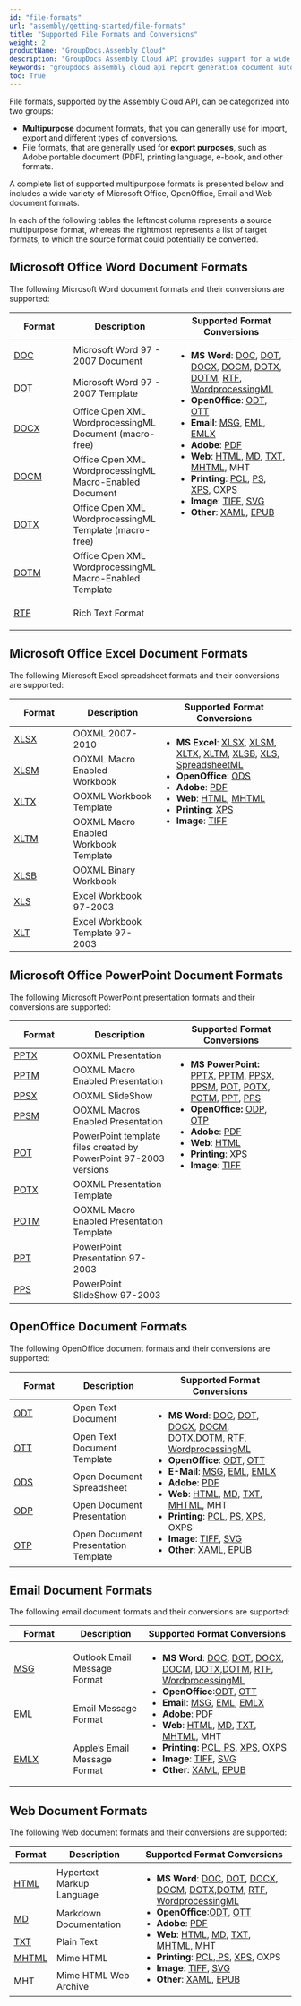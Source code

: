 ```yaml
---
id: "file-formats"
url: "assembly/getting-started/file-formats"
title: "Supported File Formats and Conversions"
weight: 2
productName: "GroupDocs.Assembly Cloud"
description: "GroupDocs Assembly Cloud API provides support for a wide variety of Microsoft Office, OpenOffice, Email and Web document formats."
keywords: "groupdocs assembly cloud api report generation document automation templates build generate dynamically microsoft office openoffice pdf document file format import export convert load save read write"
toc: True
---
```


File formats, supported by the Assembly Cloud API, can be categorized into two groups:

* **Multipurpose** document formats, that you can generally use for import, export and different types of conversions.
* File formats, that are generally used for **export purposes**, such as Adobe portable document (PDF), printing language, e-book, and other formats.

A complete list of supported multipurpose formats is presented below and includes a wide variety of Microsoft Office, OpenOffice, Email and Web document formats.

In each of the following tables the leftmost column represents a source multipurpose format, whereas the rightmost represents a list of target formats, to which the source format could potentially be converted.

## Microsoft Office Word Document Formats

The following Microsoft Word document formats and their conversions are supported:

<table><thead><tr><th style="width: 90px;">Format</th><th>Description</th><th>Supported Format Conversions</th></tr></thead><tbody><tr><tr><td><div><p><a href="https://docs.fileformat.com/word-processing/doc">DOC</a></p></div></td><td>Microsoft Word 97 - 2007 Document</td><td rowspan="7" valign="top"><div><ul><li><strong>MS Word</strong>: <a href="https://docs.fileformat.com/word-processing/doc">DOC</a>, <a href="https://docs.fileformat.com/word-processing/dot/">DOT</a>, <a href="https://docs.fileformat.com/word-processing/docx/">DOCX</a>, <a href="https://docs.fileformat.com/word-processing/docm/">DOCM</a>, <a href="https://docs.fileformat.com/word-processing/dotx/">DOTX</a>, <a href="https://docs.fileformat.com/word-processing/dotm/">DOTM</a>, <a href="https://docs.fileformat.com/word-processing/rtf/">RTF</a>, <a href="https://en.wikipedia.org/wiki/Microsoft_Office_XML_formats"> WordprocessingML</a></li><li><strong>OpenOffice</strong>: <a href="https://docs.fileformat.com/word-processing/odt/">ODT</a>, <a href="https://docs.fileformat.com/word-processing/ott/">OTT</a></li><li><strong>Email</strong>: <a href="https://docs.fileformat.com/email/msg/">MSG</a>, <a href="https://docs.fileformat.com/email/eml/">EML</a>, <a href="https://docs.fileformat.com/email/emlx/">EMLX</a></li><li><strong>Adobe</strong>: <a href="https://docs.fileformat.com/view/pdf/">PDF</a></li><li><strong>Web</strong>: <a href="https://docs.fileformat.com/web/html/">HTML</a>, <a href="https://docs.fileformat.com/word-processing/md/">MD</a>, <a href="https://docs.fileformat.com/word-processing/txt/">TXT</a>, <a href="https://docs.fileformat.com/web/mhtml/">MHTML</a>, MHT</li><li><strong>Printing</strong>: <a href="https://docs.fileformat.com/page-description-language/pcl/">PCL</a>, <a href="https://docs.fileformat.com/page-description-language/ps/">PS</a>, <a href="https://docs.fileformat.com/page-description-language/xps/">XPS</a>, OXPS</li><li><strong>Image</strong>: <a href="https://docs.fileformat.com/image/tiff/">TIFF</a>, <a href="https://docs.fileformat.com/page-description-language/svg/">SVG</a></li><li><strong>Other</strong>: <a href="https://docs.fileformat.com/web/xaml/">XAML</a>, <a href="https://docs.fileformat.com/ebook/epub/">EPUB</a></li></ul></div></td></tr><tr><td><div><p><a href="https://docs.fileformat.com/word-processing/dot/">DOT</a></p></div></td><td>Microsoft Word 97 - 2007 Template</td></tr><tr><td><div><p><a href="https://docs.fileformat.com/word-processing/docx/">DOCX</a></p></div></td><td>Office Open XML WordprocessingML Document (macro-free)</td></tr><tr><td><div><p><a href="https://docs.fileformat.com/word-processing/docm/">DOCM</a></p></div></td><td>Office Open XML WordprocessingML Macro-Enabled Document</td></tr><tr><td><div><p><a href="https://docs.fileformat.com/word-processing/dotx/">DOTX</a></p></div></td><td>Office Open XML WordprocessingML Template (macro-free)</td></tr><tr><td><div><p><a href="https://docs.fileformat.com/word-processing/dotm/">DOTM</a></p></div></td><td>Office Open XML WordprocessingML Macro-Enabled Template</td></tr><tr><td><div><p><a href="https://docs.fileformat.com/word-processing/rtf/">RTF</a></p></div></td><td>Rich Text Format</td></tr></tbody></table>

## Microsoft Office Excel Document Formats

The following Microsoft Excel spreadsheet formats and their conversions are supported:

<table><thead><tr><th style="width: 90px;">Format</th><th>Description</th><th>Supported Format Conversions</th></tr></thead><tbody><tr><td> <a href="https://docs.fileformat.com/spreadsheet/xlsx/">XLSX</a></td><td>OOXML 2007-2010</td><td rowspan="7" valign="top"><div><ul><li><strong>MS Excel</strong>: <a href="https://docs.fileformat.com/spreadsheet/xlsx/">XLSX</a>, <a href="https://docs.fileformat.com/spreadsheet/xlsm/">XLSM</a>, <a href="https://docs.fileformat.com/spreadsheet/xltx/">XLTX</a>, <a href="https://docs.fileformat.com/spreadsheet/xltm/">XLTM</a>, <a href="https://docs.fileformat.com/spreadsheet/xlsb/">XLSB</a>, <a href="https://docs.fileformat.com/spreadsheet/xls/">XLS</a>, <a href="https://en.wikipedia.org/wiki/SpreadsheetML">SpreadsheetML</a></li><li><strong>OpenOffice</strong>: <a href="https://docs.fileformat.com/spreadsheet/ods/">ODS</a></li><li><strong>Adobe</strong>: <a href="https://docs.fileformat.com/view/pdf/">PDF</a></li><li><strong>Web</strong>: <a href="https://docs.fileformat.com/web/html/">HTML</a>, <a href="https://docs.fileformat.com/web/mhtml/">MHTML</a></li><li><strong>Printing</strong>: <a href="https://docs.fileformat.com/page-description-language/xps/">XPS</a></li><li><strong>Image</strong>: <a href="https://docs.fileformat.com/image/tiff/">TIFF</a></li></ul></div></td></tr><tr><td> <a href="https://docs.fileformat.com/spreadsheet/xlsm/">XLSM</a></td><td>OOXML Macro Enabled Workbook</td></tr><tr><td> <a href="https://docs.fileformat.com/spreadsheet/xltx/">XLTX</a></td><td>OOXML Workbook Template</td></tr><tr><td> <a href="https://docs.fileformat.com/spreadsheet/xltm/">XLTM</a></td><td>OOXML Macro Enabled Workbook Template</td></tr><tr><td> <a href="https://docs.fileformat.com/spreadsheet/xlsb/">XLSB</a></td><td>OOXML Binary Workbook</td></tr><tr><td> <a href="https://docs.fileformat.com/spreadsheet/xls/">XLS</a></td><td>Excel Workbook 97-2003</td></tr><tr><td> <a href="https://docs.fileformat.com/spreadsheet/xlt/">XLT</a></td><td>Excel Workbook Template 97-2003</td></tr></tbody></table>

## Microsoft Office PowerPoint Document Formats

The following Microsoft PowerPoint presentation formats and their conversions are supported:

<table><thead><tr><th style="width: 90px;">Format</th><th>Description</th><th>Supported Format Conversions</th></tr></thead><tbody><tr><td><a href="https://docs.fileformat.com/presentation/pptx/">PPTX</a></td><td>OOXML Presentation</td><td rowspan="9" valign="top"><div><ul><li><strong>MS PowerPoint: </strong><a href="https://docs.fileformat.com/presentation/pptx/">PPTX</a>, <a href="https://docs.fileformat.com/presentation/pptm/">PPTM</a>, <a href="https://docs.fileformat.com/presentation/ppsx/">PPSX</a>, <a href="https://docs.fileformat.com/presentation/ppsm/">PPSM</a>, <a href="https://docs.fileformat.com/presentation/pot/">POT</a>, <a href="https://docs.fileformat.com/presentation/potx/">POTX</a>, <a href="https://docs.fileformat.com/presentation/potm/">POTM</a>, <strong> </strong><a href="https://docs.fileformat.com/presentation/ppt/">PPT</a>, <a href="https://docs.fileformat.com/presentation/pps/">PPS</a></li><li><strong>OpenOffice:</strong> <a href="https://docs.fileformat.com/presentation/odp/">ODP</a>, <a href="https://docs.fileformat.com/presentation/otp/">OTP</a></li><li><strong>Adobe</strong>: <a href="https://docs.fileformat.com/view/pdf/">PDF</a></li><li><strong>Web</strong>: <a href="https://docs.fileformat.com/web/html/">HTML</a></li><li><strong>Printing</strong>: <a href="https://docs.fileformat.com/page-description-language/xps/">XPS</a></li><li><strong>Image</strong>: <a href="https://docs.fileformat.com/image/tiff/">TIFF</a></li></ul></div></td></tr><tr><td><a href="https://docs.fileformat.com/presentation/pptm/">PPTM</a></td><td>OOXML Macro Enabled Presentation</td></tr><tr><td><a href="https://docs.fileformat.com/presentation/ppsx/">PPSX</a></td><td>OOXML SlideShow</td></tr><tr><td><a href="https://docs.fileformat.com/presentation/ppsm/">PPSM</a></td><td>OOXML Macros Enabled Presentation</td></tr><tr><td><a href="https://docs.fileformat.com/presentation/pot/">POT</a></td><td>PowerPoint template files created by PowerPoint 97-2003 versions</td></tr><tr><td><a href="https://docs.fileformat.com/presentation/potx/">POTX</a></td><td>OOXML Presentation Template</td></tr><tr><td><a href="https://docs.fileformat.com/presentation/potm/">POTM</a></td><td>OOXML Macro Enabled Presentation Template</td></tr><tr><td><a href="https://docs.fileformat.com/presentation/ppt/">PPT</a></td><td>PowerPoint Presentation 97-2003</td></tr><tr><td><a href="https://docs.fileformat.com/presentation/pps/">PPS</a></td><td>PowerPoint SlideShow 97-2003</td></tr></tbody></table>

## OpenOffice Document Formats

The following OpenOffice document formats and their conversions are supported:

<table><thead><tr><th style="width: 90px;">Format</th><th>Description</th><th>Supported Format Conversions</th></tr></thead><tbody><tr><td><a href="https://docs.fileformat.com/word-processing/odt/">ODT</a></td><td>Open Text Document</td><td colspan="1" rowspan="5" valign="top"><div><ul><li><strong>MS Word</strong>: <a href="https://docs.fileformat.com/word-processing/doc">DOC</a>, <a href="https://docs.fileformat.com/word-processing/dot/">DOT</a>, <a href="https://docs.fileformat.com/word-processing/docx/">DOCX</a>, <a href="https://docs.fileformat.com/word-processing/docm/">DOCM</a>, <a href="https://docs.fileformat.com/word-processing/dotx/">DOTX</a>,<a href="https://docs.fileformat.com/word-processing/dotm/">DOTM</a>, <a href="https://docs.fileformat.com/word-processing/rtf/">RTF</a>, <a href="https://en.wikipedia.org/wiki/Microsoft_Office_XML_formats"> WordprocessingML</a></li><li><strong>OpenOffice</strong>: <a href="https://docs.fileformat.com/word-processing/odt/">ODT</a>, <a href="https://docs.fileformat.com/word-processing/ott/">OTT</a></li><li><strong>E-Mail</strong>: <a href="https://docs.fileformat.com/email/msg/">MSG</a>, <a href="https://docs.fileformat.com/email/eml/">EML</a>, <a href="https://docs.fileformat.com/email/emlx/">EMLX</a></li><li><strong>Adobe</strong>: <a href="https://docs.fileformat.com/view/pdf/">PDF</a></li><li><strong>Web</strong>: <a href="https://docs.fileformat.com/web/html/">HTML</a>, <a href="https://docs.fileformat.com/word-processing/md/">MD</a>, <a href="https://docs.fileformat.com/word-processing/txt/">TXT</a>, <a href="https://docs.fileformat.com/web/mhtml/">MHTML</a>, MHT</li><li><strong>Printing</strong>: <a href="https://docs.fileformat.com/page-description-language/pcl/">PCL</a>, <a href="https://docs.fileformat.com/page-description-language/ps/">PS</a>, <a href="https://docs.fileformat.com/page-description-language/xps/">XPS</a>, OXPS</li><li><strong>Image</strong>: <a href="https://docs.fileformat.com/image/tiff/">TIFF</a>, <a href="https://docs.fileformat.com/page-description-language/svg/">SVG</a></li><li><strong>Other</strong>: <a href="https://docs.fileformat.com/web/xaml/">XAML</a>, <a href="https://docs.fileformat.com/ebook/epub/">EPUB</a></li></ul></div></td></tr><tr><td><a href="https://docs.fileformat.com/word-processing/ott/">OTT</a></td><td>Open Text Document Template</td></tr><tr><td><a href="https://docs.fileformat.com/spreadsheet/ods/">ODS</a></td><td>Open Document Spreadsheet</td></tr><tr><td><a href="https://docs.fileformat.com/presentation/odp/">ODP</a></td><td>Open Document Presentation</td></tr><tr><td><a href="https://docs.fileformat.com/presentation/otp/">OTP</a></td><td>Open Document Presentation Template</td></tr></tbody></table>

## Email Document Formats

The following email document formats and their conversions are supported:

<table><thead><tr><th style="width: 90px;">Format</th><th>Description</th><th>Supported Format Conversions</th></tr></thead><tbody><tr><td><a href="https://docs.fileformat.com/email/msg/">MSG</a></td><td>Outlook Email Message Format</td><td  rowspan="3" valign="top"><div><ul><li><strong>MS Word</strong>: <a href="https://docs.fileformat.com/word-processing/doc">DOC</a>, <a href="https://docs.fileformat.com/word-processing/dot/">DOT</a>, <a href="https://docs.fileformat.com/word-processing/docx/">DOCX</a>, <a href="https://docs.fileformat.com/word-processing/docm/">DOCM</a>, <a href="https://docs.fileformat.com/word-processing/dotx/">DOTX</a>,<a href="https://docs.fileformat.com/word-processing/dotm/">DOTM</a>, <a href="https://docs.fileformat.com/word-processing/rtf/">RTF</a>, <a href="https://en.wikipedia.org/wiki/Microsoft_Office_XML_formats"> WordprocessingML</a></li><li><strong>OpenOffice</strong>:<a href="https://docs.fileformat.com/word-processing/odt/">ODT</a>, <a href="https://docs.fileformat.com/word-processing/ott/">OTT</a></li><li><strong>Email</strong>: <a href="https://docs.fileformat.com/email/msg/">MSG</a>, <a href="https://docs.fileformat.com/email/eml/">EML</a>, <a href="https://docs.fileformat.com/email/emlx/">EMLX</a></li><li><strong>Adobe</strong>: <a href="https://docs.fileformat.com/view/pdf/">PDF</a></li><li><strong>Web</strong>: <a href="https://docs.fileformat.com/web/html/">HTML</a>, <a href="https://docs.fileformat.com/word-processing/md/">MD</a>, <a href="https://docs.fileformat.com/word-processing/txt/">TXT</a>, <a href="https://docs.fileformat.com/web/mhtml/">MHTML</a>, MHT</li><li><strong>Printing</strong>: <a href="https://docs.fileformat.com/page-description-language/pcl/">PCL</a>,<a href="https://docs.fileformat.com/page-description-language/ps/"> PS</a>, <a href="https://docs.fileformat.com/page-description-language/xps/">XPS</a>, OXPS</li><li><strong>Image</strong>: <a href="https://docs.fileformat.com/image/tiff/">TIFF</a>, <a href="https://docs.fileformat.com/page-description-language/svg/">SVG</a></li><li><strong>Other</strong>: <a href="https://docs.fileformat.com/web/xaml/">XAML</a>, <a href="https://docs.fileformat.com/ebook/epub/">EPUB</a></li></ul></div></td></tr><tr><td><a href="https://docs.fileformat.com/email/eml/">EML</a></td><td>Email Message Format</td></tr><tr><td><a href="https://docs.fileformat.com/email/emlx/">EMLX</a></td><td>Apple’s Email Message Format</td></tr></tbody></table>

## Web Document Formats

The following Web document formats and their conversions are supported:

<table><thead><tr><th >Format</th><th>Description</th><th>Supported Format Conversions</th></tr></thead><tbody><tr><td ><a href="https://docs.fileformat.com/web/html/">HTML</a></td><td>Hypertext Markup Language</td><td rowspan="5"><div><ul><li><strong>MS Word</strong>: <a href="https://docs.fileformat.com/word-processing/doc">DOC</a>, <a href="https://docs.fileformat.com/word-processing/dot/">DOT</a>, <a href="https://docs.fileformat.com/word-processing/docx/">DOCX</a>, <a href="https://docs.fileformat.com/word-processing/docm/">DOCM</a>, <a href="https://docs.fileformat.com/word-processing/dotx/">DOTX</a>,<a href="https://docs.fileformat.com/word-processing/dotm/">DOTM</a>, <a href="https://docs.fileformat.com/word-processing/rtf/">RTF</a>, <a href="https://en.wikipedia.org/wiki/Microsoft_Office_XML_formats"> WordprocessingML</a></li><li><strong>OpenOffice</strong>:<a href="https://docs.fileformat.com/word-processing/odt/">ODT</a>, <a href="https://docs.fileformat.com/word-processing/ott/">OTT</a></li><li><strong>Adobe</strong>: <a href="https://docs.fileformat.com/view/pdf/">PDF</a></li><li><strong>Web</strong>: <a href="https://docs.fileformat.com/web/html/">HTML</a>, <a href="https://docs.fileformat.com/word-processing/md/">MD</a>, <a href="https://docs.fileformat.com/word-processing/txt/">TXT</a>, <a href="https://docs.fileformat.com/web/mhtml/">MHTML</a>, MHT</li><li><strong>Printing</strong>: <a href="https://docs.fileformat.com/page-description-language/pcl/">PCL</a>,<a href="https://docs.fileformat.com/page-description-language/ps/"> PS</a>, <a href="https://docs.fileformat.com/page-description-language/xps/">XPS</a>, OXPS</li><li><strong>Image</strong>: <a href="https://docs.fileformat.com/image/tiff/">TIFF</a>, <a href="https://docs.fileformat.com/page-description-language/svg/">SVG</a></li><li><strong>Other</strong>: <a href="https://docs.fileformat.com/web/xaml/">XAML</a>, <a href="https://docs.fileformat.com/ebook/epub/">EPUB</a></li></ul></div></td></tr><tr><td ><a href="https://docs.fileformat.com/word-processing/md/">MD</a></td><td>Markdown Documentation</td></tr><tr><td ><a href="https://docs.fileformat.com/word-processing/txt/">TXT</a></td><td>Plain Text</td></tr><tr><td ><a href="https://docs.fileformat.com/web/mhtml/">MHTML</a></td><td>Mime HTML</td></tr><tr><td >MHT</td><td>Mime HTML Web Archive</td></tr></tbody></table>
